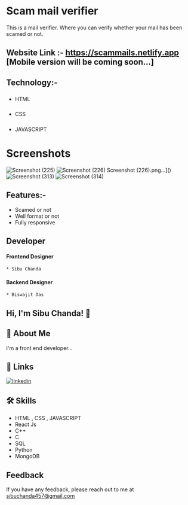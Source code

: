 
# Scam mail verifier

This is a mail verifier. Where you can verify whether your mail has been scamed or not.
 
## Website Link :- https://scammails.netlify.app  [Mobile version will be coming soon...]

## Technology:-

##### 
 * HTML
##### 
* CSS
  ##### 
 * JAVASCRIPT

# Screenshots
![Screenshot (225)](https://github.com/Sibuchanda/Scam_mails/assets/92131251/ca46931b-db9f-46ce-b392-915b0496691e)
![Screenshot (226)](https://github.com/Sibuchanda/Scam_mails/assets/92131251/2651dc11-a16e-4d0b-bf72-cdb04ca5f59b)
Screenshot (226).png…]()
![Screenshot (313)](https://github.com/Sibuchanda/Scam_mails/assets/92131251/05ec5eae-1a76-4df3-8f72-9992cba10013)
![Screenshot (314)](https://github.com/Sibuchanda/Scam_mails/assets/92131251/17011f22-a711-4cc5-8edb-0f78ef939f97)


## Features:-
 * Scamed or not
 * Well format or not
 * Fully responsive




## Developer
 #### Frontend Designer
    * Sibu Chanda
 #### Backend Designer
    * Biswajit Das


## Hi, I'm Sibu Chanda! 👋


## 🚀 About Me
I'm a front end developer...


## 🔗 Links

[![linkedin](https://img.shields.io/badge/linkedin-0A66C2?style=for-the-badge&logo=linkedin&logoColor=white)](https://www.linkedin.com/)



## 🛠 Skills
* HTML , CSS , JAVASCRIPT
* React Js
* C++
* C
* SQL
* Python
* MongoDB

## Feedback

If you have any feedback, please reach out to me at sibuchanda457@gmail.com

